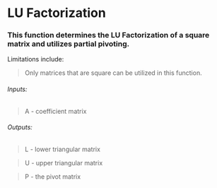 # LU Factorization
### This function determines the LU Factorization of a square matrix and utilizes partial pivoting.

Limitations include:

>Only matrices that are square can be utilized in this function.

###### *Inputs:*

>A - coefficient matrix

###### *Outputs:*

>L - lower triangular matrix

>U - upper triangular matrix

>P - the pivot matrix
